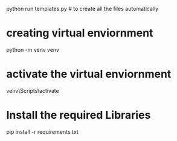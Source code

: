 python run templates.py # to create all the files automatically

# creating virtual enviornment
python -m venv venv

# activate the virtual enviornment
venv\Scripts\activate

# Install the required Libraries

pip install -r requirements.txt